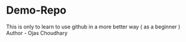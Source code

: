 # Demo-Repo
This is only to learn to use github in a more better way ( as a beginner )
Author - Ojas Choudhary

